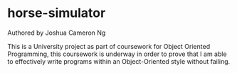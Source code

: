 # horse-simulator

Authored by Joshua Cameron Ng

This is a University project as part of coursework for Object Oriented Programming, this coursework is underway in order to prove that I am able to effectively write programs within an Object-Oriented style without failing.